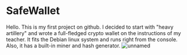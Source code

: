 # SafeWallet
Hello. This is my first project on github. I decided to start with "heavy artillery" and wrote a full-fledged crypto wallet on the instructions of my teacher. It fits the Debian linux system and runs right from the console. Also, it has a built-in miner and hash generator.
![unnamed](https://user-images.githubusercontent.com/69742759/120206822-54b26f00-c234-11eb-9b86-76326dd07a3d.jpg)
